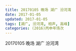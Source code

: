 ```yaml
---
title: 20170105 晚场 湖广 汾河湾
date: 2017-01-05
updated: 2017-01-05
tags: [湖广, 汾河湾, 相声, 高峰] 
categories: (2016)丙申年场次 
---
```

20170105 晚场 湖广 汾河湾
